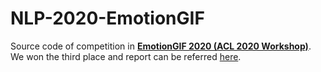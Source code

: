 # NLP-2020-EmotionGIF
Source code of competition in **[EmotionGIF 2020 (ACL 2020 Workshop)](https://sites.google.com/view/emotiongif-2020/home?authuser=0)**.
We won the third place and report can be referred [here](https://drive.google.com/file/d/1eLZHL8JqSSlwX43e-IXu352Xz0hMe3ME/view).
